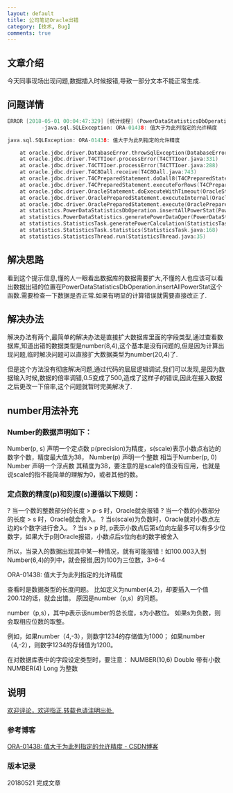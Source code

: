 ```yaml
---
layout: default
title: 公司笔记Oracle出错
category: [技术, Bug]
comments: true
---
```


## 文章介绍
今天同事现场出现问题,数据插入时候报错,导致一部分文本不能正常生成.




## 问题详情

```c
ERROR [2018-05-01 00:04:47:329] [统计线程] (PowerDataStatisticsDbOperation.java:882)
           -java.sql.SQLException: ORA-01438: 值大于为此列指定的允许精度

java.sql.SQLException: ORA-01438: 值大于为此列指定的允许精度

	at oracle.jdbc.driver.DatabaseError.throwSqlException(DatabaseError.java:112)
	at oracle.jdbc.driver.T4CTTIoer.processError(T4CTTIoer.java:331)
	at oracle.jdbc.driver.T4CTTIoer.processError(T4CTTIoer.java:288)
	at oracle.jdbc.driver.T4C8Oall.receive(T4C8Oall.java:743)
	at oracle.jdbc.driver.T4CPreparedStatement.doOall8(T4CPreparedStatement.java:213)
	at oracle.jdbc.driver.T4CPreparedStatement.executeForRows(T4CPreparedStatement.java:952)
	at oracle.jdbc.driver.OracleStatement.doExecuteWithTimeout(OracleStatement.java:1160)
	at oracle.jdbc.driver.OraclePreparedStatement.executeInternal(OraclePreparedStatement.java:3285)
	at oracle.jdbc.driver.OraclePreparedStatement.execute(OraclePreparedStatement.java:3390)
	at statistics.PowerDataStatisticsDbOperation.insertAllPowerStat(PowerDataStatisticsDbOperation.java:877)
	at statistics.PowerDataStatistics.generatePowerDataOper(PowerDataStatistics.java:72)
	at statistics.StatisticsTask.generatePowerCalculation(StatisticsTask.java:830)
	at statistics.StatisticsTask.statistics(StatisticsTask.java:168)
	at statistics.StatisticsThread.run(StatisticsThread.java:35)

```


## 解决思路

看到这个提示信息,懂的人一眼看出数据库的数据需要扩大,不懂的人也应该可以看出数据出错的位置在PowerDataStatisticsDbOperation.insertAllPowerStat这个函数.需要检查一下数据是否正常.如果有明显的计算错误就需要直接改正了.

## 解决办法

解决办法有两个,最简单的解决办法是直接扩大数据库里面的字段类型,通过查看数据库,知道出错的数据类型是number(8,4),这个基本是没有问题的,但是因为计算出现问题,临时解决问题可以直接扩大数据类型为number(20,4)了.

但是这个方法没有彻底解决问题,通过代码的层层逻辑调试,我们可以发现,是因为数据输入时候,数据的倍率调错,0.5变成了500,造成了这样子的错误,因此在接入数据之后更改一下倍率,这个问题就暂时完美解决了.

## number用法补充

### Number的数据声明如下：
Number(p, s)        声明一个定点数        p(precision)为精度，s(scale)表示小数点右边的数字个数，精度最大值为38，
Number(p)        声明一个整数        相当于Number(p, 0)
Number        声明一个浮点数        其精度为38，要注意的是scale的值没有应用，也就是说scale的指不能简单的理解为0，或者其他的数。

### 定点数的精度(p)和刻度(s)遵循以下规则：
?        当一个数的整数部分的长度 > p-s 时，Oracle就会报错
?        当一个数的小数部分的长度 > s 时，Oracle就会舍入。
?        当s(scale)为负数时，Oracle就对小数点左边的s个数字进行舍入。
?        当s > p 时, p表示小数点后第s位向左最多可以有多少位数字，如果大于p则Oracle报错，小数点后s位向右的数字被舍入


所以，当录入的数据出现其中某一种情况，就有可能报错！如100.003入到Number(6,4)的列中，就会报错,因为100为三位数，3>6-4

ORA-01438: 值大于为此列指定的允许精度

查看时是数据类型的长度问题。 
比如定义为number(4,2)，却要插入一个值200.12的话，就会出错。 
原因是number（p,s）的问题。 
 
number（p,s），其中p表示该number的总长度，s为小数位。 
如果s为负数，则会取相应位数的取整。 
 
例如，如果number（4,-3），则数字1234的存储值为1000；
如果number（4,-2），则数字1234的存储值为1200。 
 
在对数据库表中的字段设定类型时，要注意： 
NUMBER(10,6)  Double   带有小数 
NUMBER(4)     Long     为整数




## 说明


[欢迎评论，欢迎指正,转载也请注明出处.]()

### 参考博客
[ORA-01438: 值大于为此列指定的允许精度 - CSDN博客](https://blog.csdn.net/hellolib/article/details/8729725)

### 版本记录

20180521 完成文章